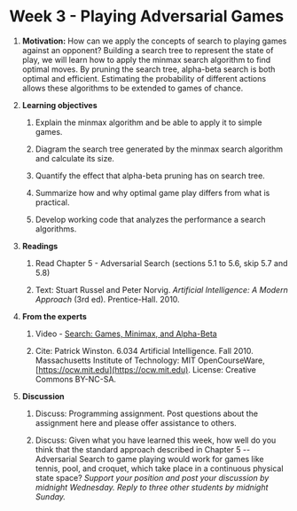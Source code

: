 # Week 3 - Playing Adversarial Games

1. **Motivation:**  How can we apply the concepts of search to playing games against an opponent?  Building a search tree to represent the state of play, we will learn how to apply the minmax search algorithm to find optimal moves.  By pruning the search tree, alpha-beta search is both optimal and efficient.  Estimating the probability of different actions allows these algorithms to be extended to games of chance.

1. **Learning objectives**

    1. Explain the minmax algorithm and be able to apply it to simple games.

    1. Diagram the search tree generated by the minmax search algorithm and calculate its size.

    1. Quantify the effect that alpha-beta pruning has on search tree.

    1. Summarize how and why optimal game play differs from what is practical.

    1. Develop working code that analyzes the performance a search algorithms.

1. **Readings**

    1. Read Chapter 5 - Adversarial Search (sections 5.1 to 5.6, skip 5.7 and 5.8)

    1. Text: Stuart Russel and Peter Norvig. _Artificial Intelligence: A Modern Approach_ (3rd ed). Prentice-Hall. 2010.

1. **From the experts**

    1. Video - [Search: Games, Minimax, and Alpha-Beta](https://youtu.be/STjW3eH0Cik)

    1. Cite: Patrick Winston. 6.034 Artificial Intelligence. Fall 2010. Massachusetts Institute of Technology: MIT OpenCourseWare, [https://ocw.mit.edu](https://ocw.mit.edu). License: Creative Commons BY-NC-SA.

1. **Discussion**

    1. Discuss:  Programming assignment. Post questions about the assignment here and please offer assistance to others.

    1. Discuss:  Given what you have learned this week, how well do you think that the standard approach described in Chapter 5 -- Adversarial Search to game playing would work for games like tennis, pool, and croquet, which take place in a continuous physical state space?  _Support your position and post your discussion by midnight Wednesday.  Reply to three other students by midnight Sunday._

